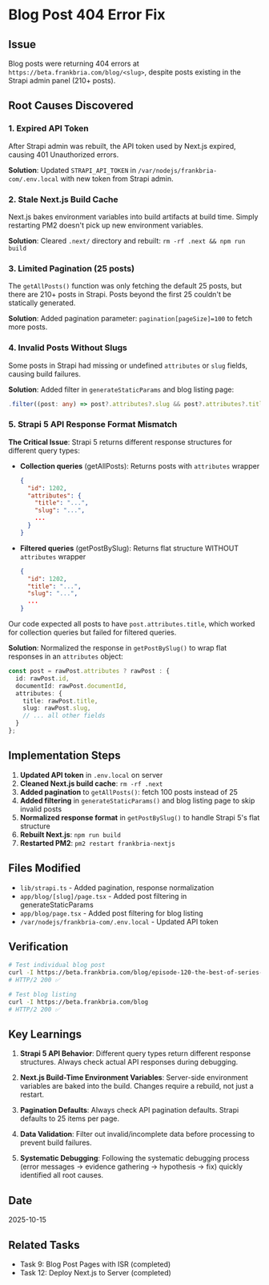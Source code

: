 # Blog Post 404 Error Fix

## Issue
Blog posts were returning 404 errors at `https://beta.frankbria.com/blog/<slug>`, despite posts existing in the Strapi admin panel (210+ posts).

## Root Causes Discovered

### 1. Expired API Token
After Strapi admin was rebuilt, the API token used by Next.js expired, causing 401 Unauthorized errors.

**Solution**: Updated `STRAPI_API_TOKEN` in `/var/nodejs/frankbria-com/.env.local` with new token from Strapi admin.

### 2. Stale Next.js Build Cache
Next.js bakes environment variables into build artifacts at build time. Simply restarting PM2 doesn't pick up new environment variables.

**Solution**: Cleared `.next/` directory and rebuilt: `rm -rf .next && npm run build`

### 3. Limited Pagination (25 posts)
The `getAllPosts()` function was only fetching the default 25 posts, but there are 210+ posts in Strapi. Posts beyond the first 25 couldn't be statically generated.

**Solution**: Added pagination parameter: `pagination[pageSize]=100` to fetch more posts.

### 4. Invalid Posts Without Slugs
Some posts in Strapi had missing or undefined `attributes` or `slug` fields, causing build failures.

**Solution**: Added filter in `generateStaticParams` and blog listing page:
```typescript
.filter((post: any) => post?.attributes?.slug && post?.attributes?.title)
```

### 5. Strapi 5 API Response Format Mismatch
**The Critical Issue**: Strapi 5 returns different response structures for different query types:
- **Collection queries** (getAllPosts): Returns posts with `attributes` wrapper
  ```json
  {
    "id": 1202,
    "attributes": {
      "title": "...",
      "slug": "...",
      ...
    }
  }
  ```
- **Filtered queries** (getPostBySlug): Returns flat structure WITHOUT `attributes` wrapper
  ```json
  {
    "id": 1202,
    "title": "...",
    "slug": "...",
    ...
  }
  ```

Our code expected all posts to have `post.attributes.title`, which worked for collection queries but failed for filtered queries.

**Solution**: Normalized the response in `getPostBySlug()` to wrap flat responses in an `attributes` object:
```typescript
const post = rawPost.attributes ? rawPost : {
  id: rawPost.id,
  documentId: rawPost.documentId,
  attributes: {
    title: rawPost.title,
    slug: rawPost.slug,
    // ... all other fields
  }
};
```

## Implementation Steps

1. **Updated API token** in `.env.local` on server
2. **Cleaned Next.js build cache**: `rm -rf .next`
3. **Added pagination** to `getAllPosts()`: fetch 100 posts instead of 25
4. **Added filtering** in `generateStaticParams()` and blog listing page to skip invalid posts
5. **Normalized response format** in `getPostBySlug()` to handle Strapi 5's flat structure
6. **Rebuilt Next.js**: `npm run build`
7. **Restarted PM2**: `pm2 restart frankbria-nextjs`

## Files Modified
- `lib/strapi.ts` - Added pagination, response normalization
- `app/blog/[slug]/page.tsx` - Added post filtering in generateStaticParams
- `app/blog/page.tsx` - Added post filtering for blog listing
- `/var/nodejs/frankbria-com/.env.local` - Updated API token

## Verification
```bash
# Test individual blog post
curl -I https://beta.frankbria.com/blog/episode-120-the-best-of-series-mitch-russo
# HTTP/2 200 ✅

# Test blog listing
curl -I https://beta.frankbria.com/blog
# HTTP/2 200 ✅
```

## Key Learnings

1. **Strapi 5 API Behavior**: Different query types return different response structures. Always check actual API responses during debugging.

2. **Next.js Build-Time Environment Variables**: Server-side environment variables are baked into the build. Changes require a rebuild, not just a restart.

3. **Pagination Defaults**: Always check API pagination defaults. Strapi defaults to 25 items per page.

4. **Data Validation**: Filter out invalid/incomplete data before processing to prevent build failures.

5. **Systematic Debugging**: Following the systematic debugging process (error messages → evidence gathering → hypothesis → fix) quickly identified all root causes.

## Date
2025-10-15

## Related Tasks
- Task 9: Blog Post Pages with ISR (completed)
- Task 12: Deploy Next.js to Server (completed)
